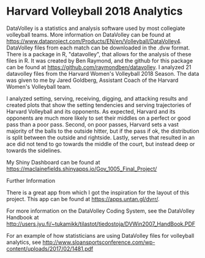 # Harvard Volleyball 2018 Analytics

DataVolley is a statistics and analysis software used by most collegiate volleyball teams. More information on DataVolley can be found at https://www.dataproject.com/Products/EN/en/Volleyball/DataVolley4. DataVolley files from each match can be downloaded in the .dvw format. There is a package in R, "datavolley", that allows for the analysis of these files in R. It was created by Ben Raymond, and the github for this package can be found at https://github.com/raymondben/datavolley. I analyzed 21 datavolley files from the Harvard Women's Volleyball 2018 Season. The data was given to me by Jared Goldberg, Assistant Coach of the Harvard Women's Volleyball team. 

I analyzed setting, serving, receiving, digging, and attacking results and created plots that show the setting tendencies and serving trajectories of Harvard Volleyball and its opponents. As expected, Harvard and its opponents are much more likely to set their middles on a perfect or good pass than a poor pass. Second, on poor passes, Harvard sets a vast majority of the balls to the outside hitter, but if the pass if ok, the distribution is split between the outside and rightside. Lastly, serves that resulted in an ace did not tend to go towards the middle of the court, but instead deep or towards the sidelines. 

My Shiny Dashboard can be found at https://maclainefields.shinyapps.io/Gov_1005_Final_Project/

Further Information 

There is a great app from which I got the inspiration for the layout of this project. This app can be found at https://apps.untan.gl/dvrr/.  

For more information on the DataVolley Coding System, see the DataVolley Handbook at http://users.jyu.fi/~tukamikk/tilastot/tiedostoja/DVWin2007_HandBook.PDF

For an example of how statisticians are using DataVolley files for volleyball analytics, see http://www.sloansportsconference.com/wp-content/uploads/2017/02/1481.pdf


